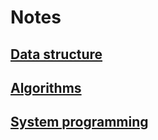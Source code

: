 # Notes

## [Data structure](data_structures.md)
## [Algorithms](algorithms.md)
## [System programming](system_programming/README.md)